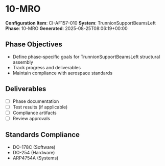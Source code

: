 # 10-MRO

**Configuration Item**: CI-AF157-010
**System**: TrunnionSupportBeamsLeft
**Phase**: 10-MRO
**Generated**: 2025-08-25T08:06:19+00:00

## Phase Objectives
- Define phase-specific goals for TrunnionSupportBeamsLeft structural assembly
- Track progress and deliverables
- Maintain compliance with aerospace standards

## Deliverables
- [ ] Phase documentation
- [ ] Test results (if applicable)
- [ ] Compliance artifacts
- [ ] Review approvals

## Standards Compliance
- DO-178C (Software)
- DO-254 (Hardware)
- ARP4754A (Systems)

